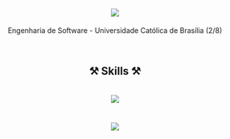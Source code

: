 <h1 align="center">
<img src="https://readme-typing-svg.herokuapp.com/?font=Righteous&size=35&center=true&vCenter=true&width=500&height=70&duration=4000&lines=Hello!+👋;+I'm+Enzo!;" />
</h1>

<p align="center">
  Engenharia de Software - Universidade Católica de Brasília (2/8)
</p>

<br>
<h2 align="center" >⚒️ Skills ⚒️</h2>
<br>
<div align="center" >
  <img src="https://skillicons.dev/icons?i=html,css,javascript,typescript,react,materialui,styledcomponents" />
</div>

<h1 align="center">
<img src="https://readme-typing-svg.herokuapp.com/?font=Righteous&size=35&center=true&vCenter=true&width=500&height=70&duration=4000&lines=See+ya!;" />
</h1>
